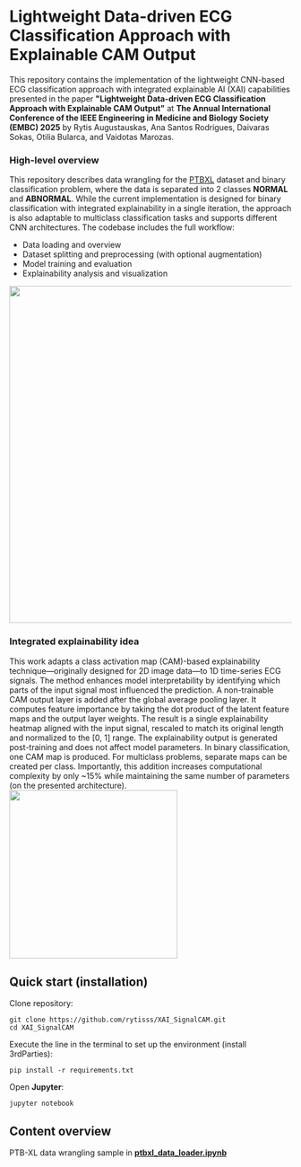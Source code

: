 # Lightweight Data-driven ECG Classification Approach with Explainable CAM Output
This repository contains the implementation of the lightweight CNN-based ECG classification approach with integrated explainable AI (XAI) capabilities presented in the paper **"Lightweight Data-driven ECG Classification Approach with Explainable CAM Output"** at **The Annual International Conference of the IEEE Engineering in Medicine and Biology Society (EMBC) 2025** by Rytis Augustauskas, Ana Santos Rodrigues, Daivaras Sokas, Otilia Bularca, and Vaidotas Marozas.
### High-level overview
This repository describes data wrangling for the [PTBXL](https://physionet.org/content/ptb-xl/1.0.3/) dataset and binary classification problem, where the data is separated into 2 classes **NORMAL** and **ABNORMAL**. While the current implementation is designed for binary classification with integrated explainability in a single iteration, the approach is also adaptable to multiclass classification tasks and supports different CNN architectures. The codebase includes the full workflow:
- Data loading and overview
- Dataset splitting and preprocessing (with optional augmentation)
- Model training and evaluation
- Explainability analysis and visualization

<img src="https://github.com/rytisss/XAI_SignalCAM/blob/feature/research_codebase/res/demo_xai_size_reduced.gif" width="600"/>

### Integrated explainability idea
This work adapts a class activation map (CAM)-based explainability technique—originally designed for 2D image data—to 1D time-series ECG signals. The method enhances model interpretability by identifying which parts of the input signal most influenced the prediction.
A non-trainable CAM output layer is added after the global average pooling layer. It computes feature importance by taking the dot product of the latent feature maps and the output layer weights. The result is a single explainability heatmap aligned with the input signal, rescaled to match its original length and normalized to the [0, 1] range.
The explainability output is generated post-training and does not affect model parameters. In binary classification, one CAM map is produced. For multiclass problems, separate maps can be created per class. Importantly, this addition increases computational complexity by only ~15% while maintaining the same number of parameters (on the presented architecture).  
<img src="https://github.com/rytisss/XAI_SignalCAM/blob/feature/research_codebase/res/xai_branch.png" width="300"/>

## Quick start (installation)

Clone repository:<br />
```
git clone https://github.com/rytisss/XAI_SignalCAM.git
cd XAI_SignalCAM
```

Execute the line in the terminal to set up the environment (install 3rdParties):<br />
```
pip install -r requirements.txt
```

Open **Jupyter**:
```
jupyter notebook
```



## Content overview
PTB-XL data wrangling sample in [**ptbxl_data_loader.ipynb**](https://github.com/rytisss/SignalCNNTransformer/blob/main/ptbxl_data_loader.ipynb)
